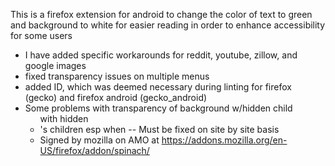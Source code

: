 This is a firefox extension for android to change the color of text to green
and background to white for easier reading in order to enhance accessibility for some users

- I have added specific workarounds for reddit, youtube, zillow, and google images
- fixed transparency issues on multiple menus
- added ID, which was deemed necessary during linting for firefox (gecko) and firefox android (gecko_android)
- Some problems with transparency of background w/hidden child <ul> with hidden <li>'s children esp when <a>
-- Must be fixed on site by site basis
- Signed by mozilla on AMO at https://addons.mozilla.org/en-US/firefox/addon/spinach/
